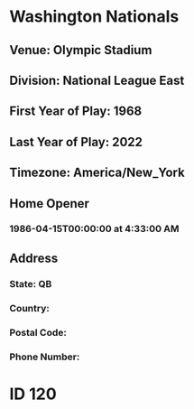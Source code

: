 # Washington Nationals
## Venue: Olympic Stadium
## Division: National League East
## First Year of Play: 1968
## Last Year of Play: 2022
## Timezone: America/New_York
## Home Opener
### 1986-04-15T00:00:00 at 4:33:00 AM
## Address
### 
### State: QB
### Country: 
### Postal Code: 
### Phone Number: 
# ID 120